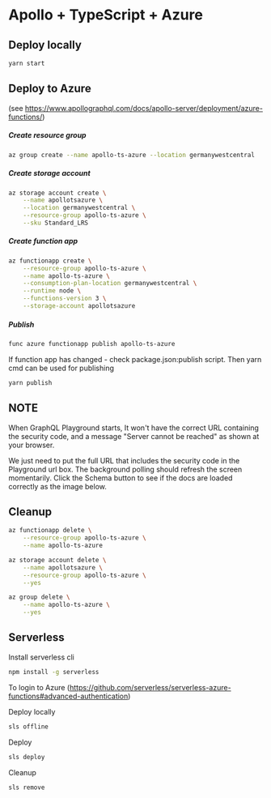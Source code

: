 # Apollo + TypeScript + Azure

## Deploy locally

```bash
yarn start
```

## Deploy to Azure

(see https://www.apollographql.com/docs/apollo-server/deployment/azure-functions/)

##### Create resource group

```bash
az group create --name apollo-ts-azure --location germanywestcentral
```

##### Create storage account

```bash
az storage account create \
    --name apollotsazure \
    --location germanywestcentral \
    --resource-group apollo-ts-azure \
    --sku Standard_LRS
```

##### Create function app

```bash
az functionapp create \
    --resource-group apollo-ts-azure \
    --name apollo-ts-azure \
    --consumption-plan-location germanywestcentral \
    --runtime node \
    --functions-version 3 \
    --storage-account apollotsazure
```

##### Publish

```bash
func azure functionapp publish apollo-ts-azure
```

If function app has changed - check package.json:publish script.
Then yarn cmd can be used for publishing

```bash
yarn publish
```

## NOTE

When GraphQL Playground starts, It won't have the correct URL containing the security code, and a message "Server cannot be reached" as shown at your browser.

We just need to put the full URL that includes the security code in the Playground url box. The background polling should refresh the screen momentarily. Click the Schema button to see if the docs are loaded correctly as the image below.


## Cleanup
```bash
az functionapp delete \
    --resource-group apollo-ts-azure \
    --name apollo-ts-azure

az storage account delete \
    --name apollotsazure \
    --resource-group apollo-ts-azure \
    --yes

az group delete \
    --name apollo-ts-azure \
    --yes
```


## Serverless

Install serverless cli
```bash
npm install -g serverless
```

To login to Azure (https://github.com/serverless/serverless-azure-functions#advanced-authentication)

Deploy locally
```bash
sls offline
```

Deploy
```bash
sls deploy
```

Cleanup
```bash
sls remove
```